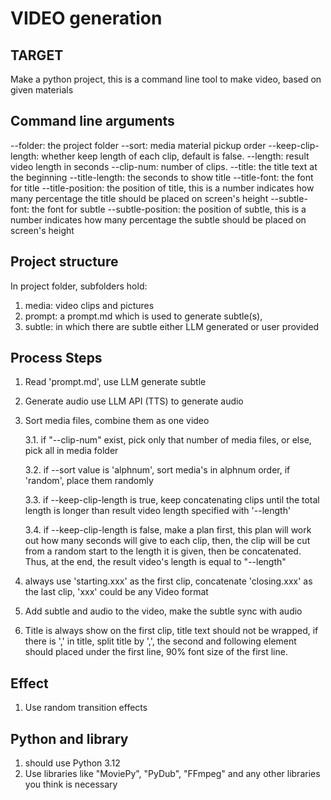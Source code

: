 # VIDEO generation

## TARGET

Make a python project, this is a command line tool to make video, based on given
materials

## Command line arguments

--folder: the project folder --sort: media material pickup order
--keep-clip-length: whether keep length of each clip, default is false.
--length: result video length in seconds --clip-num: number of clips. --title:
the title text at the beginning --title-length: the seconds to show title
--title-font: the font for title --title-position: the position of title, this
is a number indicates how many percentage the title should be placed on screen's
height --subtle-font: the font for subtle --subtle-position: the position of
subtle, this is a number indicates how many percentage the subtle should be
placed on screen's height

## Project structure

In project folder, subfolders hold:

1. media: video clips and pictures
2. prompt: a prompt.md which is used to generate subtle(s),
3. subtle: in which there are subtle either LLM generated or user provided

## Process Steps

1. Read 'prompt.md', use LLM generate subtle
2. Generate audio use LLM API (TTS) to generate audio
3. Sort media files, combine them as one video

   3.1. if "--clip-num" exist, pick only that number of media files, or else,
   pick all in media folder

   3.2. if --sort value is 'alphnum', sort media's in alphnum order, if
   'random', place them randomly

   3.3. if --keep-clip-length is true, keep concatenating clips until the total
   length is longer than result video length specified with '--length'

   3.4. if --keep-clip-length is false, make a plan first, this plan will work
   out how many seconds will give to each clip, then, the clip will be cut from
   a random start to the length it is given, then be concatenated. Thus, at the
   end, the result video's length is equal to "--length"

4. always use 'starting.xxx' as the first clip, concatenate 'closing.xxx' as the
   last clip, 'xxx' could be any Video format
5. Add subtle and audio to the video, make the subtle sync with audio
6. Title is always show on the first clip, title text should not be wrapped, if
   there is ',' in title, split title by ',', the second and following element
   should placed under the first line, 90% font size of the first line.

## Effect

1. Use random transition effects

## Python and library

1. should use Python 3.12
2. Use libraries like "MoviePy", "PyDub", "FFmpeg" and any other libraries you
   think is necessary

